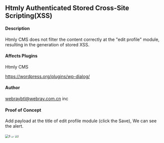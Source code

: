 ## Htmly Authenticated Stored Cross-Site Scripting(XSS)

#### Description

Htmly CMS does not filter the content correctly at the "edit profile" module, resulting in the generation of stored XSS.

#### Affects Plugins

Htmly CMS

https://wordpress.org/plugins/wp-dialog/

#### Author

webraybtl@webray.com.cn inc

#### Proof of Concept

Add payload at the title of edit profile module (click the Save), We can see the alert. 

<img src="https://github.com/liaojia-99/project/blob/main/htmly/images/3.png" alt="3" style="zoom: 67%;" />

<img src="https://github.com/liaojia-99/project/blob/main/htmly/images/1.png" alt="1" style="zoom: 33%;" />

<img src="https://github.com/liaojia-99/project/blob/main/htmly/images/2.png" alt="2" style="zoom:50%;" />



